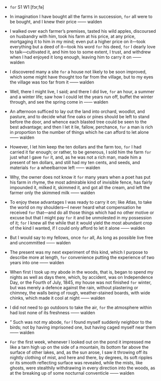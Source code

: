 - `for` S1 W1 [fɔr,fə]



-  In imagination I have bought all the farms in succession, `for` all were to be bought, and I knew their price —— walden

-  I walked over each farmer’s premises, tasted his wild apples, discoursed on husbandry with him, took his farm at his price, at any price, mortgaging it to him in my mind; even put a higher price on it﻿—took everything but a deed of it﻿—took his word `for` his deed, `for` I dearly love to talk﻿—cultivated it, and him too to some extent, I trust, and withdrew when I had enjoyed it long enough, leaving him to carry it on —— walden

-  I discovered many a site `for` a house not likely to be soon improved, which some might have thought too far from the village, but to my eyes the village was too far from it —— walden

-  Well, there I might live, I said; and there I did live, `for` an hour, a summer and a winter life; saw how I could let the years run off, buffet the winter through, and see the spring come in —— walden

-  An afternoon sufficed to lay out the land into orchard, woodlot, and pasture, and to decide what fine oaks or pines should be left to stand before the door, and whence each blasted tree could be seen to the best advantage; and then I let it lie, fallow, perchance, `for` a man is rich in proportion to the number of things which he can afford to let alone —— walden

-  However, I let him keep the ten dollars and the farm too, `for` I had carried it far enough; or rather, to be generous, I sold him the farm `for` just what I gave `for` it, and, as he was not a rich man, made him a present of ten dollars, and still had my ten cents, and seeds, and materials `for` a wheelbarrow left —— walden

-  Why, the owner does not know it `for` many years when a poet has put his farm in rhyme, the most admirable kind of invisible fence, has fairly impounded it, milked it, skimmed it, and got all the cream, and left the farmer only the skimmed milk —— walden

-  To enjoy these advantages I was ready to carry it on; like Atlas, to take the world on my shoulders﻿—I never heard what compensation he received `for` that﻿—and do all those things which had no other motive or excuse but that I might pay `for` it and be unmolested in my possession of it; `for` I knew all the while that it would yield the most abundant crop of the kind I wanted, if I could only afford to let it alone —— walden

-  But I would say to my fellows, once `for` all, As long as possible live free and uncommitted —— walden

- The present was my next experiment of this kind, which I purpose to describe more at length, `for` convenience putting the experience of two years into one —— walden

- When first I took up my abode in the woods, that is, began to spend my nights as well as days there, which, by accident, was on Independence Day, or the Fourth of July, 1845, my house was not finished `for` winter, but was merely a defence against the rain, without plastering or chimney, the walls being of rough, weather-stained boards, with wide chinks, which made it cool at night —— walden

-  I did not need to go outdoors to take the air, `for` the atmosphere within had lost none of its freshness —— walden

- ” Such was not my abode, `for` I found myself suddenly neighbor to the birds; not by having imprisoned one, but having caged myself near them —— walden

-  `For` the first week, whenever I looked out on the pond it impressed me like a tarn high up on the side of a mountain, its bottom far above the surface of other lakes, and, as the sun arose, I saw it throwing off its nightly clothing of mist, and here and there, by degrees, its soft ripples or its smooth reflecting surface was revealed, while the mists, like ghosts, were stealthily withdrawing in every direction into the woods, as at the breaking up of some nocturnal conventicle —— walden